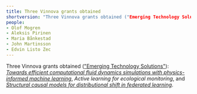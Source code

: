 ```yaml
---
title: Three Vinnova grants obtained
shortversion: "Three Vinnova grants obtained ("Emerging Technology Solutions")"
people:
- Olof Mogren
- Aleksis Pirinen
- Maria Bånkestad
- John Martinsson
- Edvin Listo Zec
---
```


Three Vinnova grants obtained (["Emerging Technology Solutions"](https://www.vinnova.se/en/calls-for-proposals/emerging-technology-solutions/emerging-technology-solutions-step-1-2023/)): [_Towards efficient computational fluid dynamics simulations with physics-informed machine learning_](https://www.vinnova.se/en/p/towards-efficient-computational-fluid-dynamics-simulations-with-physics-informed-machine-learning/), _Active learning for ecological monitoring_, and [_Structural causal models for distributional shift in federated learning_](https://www.vinnova.se/en/p/structural-causal-models-for-distributional-shift-in-federated-learning/).
